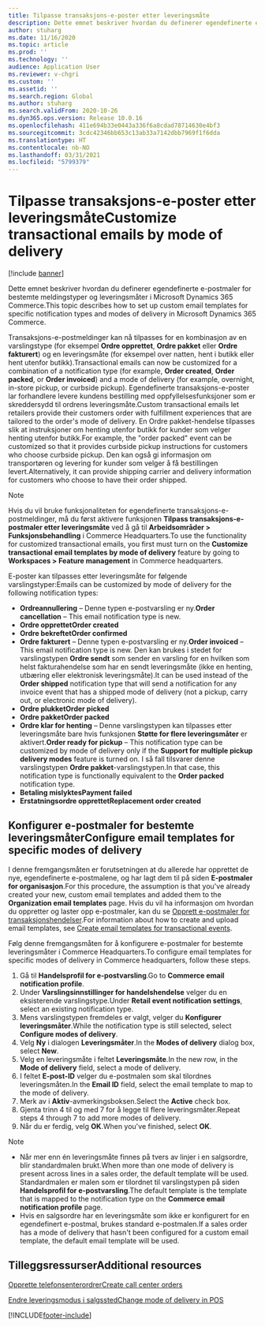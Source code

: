 ```yaml
---
title: Tilpasse transaksjons-e-poster etter leveringsmåte
description: Dette emnet beskriver hvordan du definerer egendefinerte e-postmaler for bestemte meldingstyper og leveringsmåter i Microsoft Dynamics 365 Commerce.
author: stuharg
ms.date: 11/16/2020
ms.topic: article
ms.prod: ''
ms.technology: ''
audience: Application User
ms.reviewer: v-chgri
ms.custom: ''
ms.assetid: ''
ms.search.region: Global
ms.author: stuharg
ms.search.validFrom: 2020-10-26
ms.dyn365.ops.version: Release 10.0.16
ms.openlocfilehash: 411e694b33e0443a336f6a8cdad78714630e4bf3
ms.sourcegitcommit: 3cdc42346bb653c13ab33a7142dbb7969f1f6dda
ms.translationtype: HT
ms.contentlocale: nb-NO
ms.lasthandoff: 03/31/2021
ms.locfileid: "5799379"
---
```

# <a name="customize-transactional-emails-by-mode-of-delivery"></a><span data-ttu-id="8568b-103">Tilpasse transaksjons-e-poster etter leveringsmåte</span><span class="sxs-lookup"><span data-stu-id="8568b-103">Customize transactional emails by mode of delivery</span></span>

[!include [banner](includes/banner.md)]

<span data-ttu-id="8568b-104">Dette emnet beskriver hvordan du definerer egendefinerte e-postmaler for bestemte meldingstyper og leveringsmåter i Microsoft Dynamics 365 Commerce.</span><span class="sxs-lookup"><span data-stu-id="8568b-104">This topic describes how to set up custom email templates for specific notification types and modes of delivery in Microsoft Dynamics 365 Commerce.</span></span>

<span data-ttu-id="8568b-105">Transaksjons-e-postmeldinger kan nå tilpasses for en kombinasjon av en varslingstype (for eksempel **Ordre opprettet**, **Ordre pakket** eller **Ordre fakturert**) og en leveringsmåte (for eksempel over natten, hent i butikk eller hent utenfor butikk).</span><span class="sxs-lookup"><span data-stu-id="8568b-105">Transactional emails can now be customized for a combination of a notification type (for example, **Order created**, **Order packed**, or **Order invoiced**) and a mode of delivery (for example, overnight, in-store pickup, or curbside pickup).</span></span> <span data-ttu-id="8568b-106">Egendefinerte transaksjons-e-poster lar forhandlere levere kundens bestilling med oppfyllelsesfunksjoner som er skreddersydd til ordrens leveringsmåte.</span><span class="sxs-lookup"><span data-stu-id="8568b-106">Custom transactional emails let retailers provide their customers order with fulfillment experiences that are tailored to the order's mode of delivery.</span></span> <span data-ttu-id="8568b-107">En Ordre pakket-hendelse tilpasses slik at instruksjoner om henting utenfor butikk for kunder som velger henting utenfor butikk.</span><span class="sxs-lookup"><span data-stu-id="8568b-107">For example, the "order packed" event can be customized so that it provides curbside pickup instructions for customers who choose curbside pickup.</span></span> <span data-ttu-id="8568b-108">Den kan også gi informasjon om transportøren og levering for kunder som velger å få bestillingen levert.</span><span class="sxs-lookup"><span data-stu-id="8568b-108">Alternatively, it can provide shipping carrier and delivery information for customers who choose to have their order shipped.</span></span>

> [!NOTE]
> <span data-ttu-id="8568b-109">Hvis du vil bruke funksjonaliteten for egendefinerte transaksjons-e-postmeldinger, må du først aktivere funksjonen **Tilpass transaksjons-e-postmaler etter leveringsmåte** ved å gå til **Arbeidsområder \> Funksjonsbehandling** i Commerce Headquarters.</span><span class="sxs-lookup"><span data-stu-id="8568b-109">To use the functionality for customized transactional emails, you first must turn on the **Customize transactional email templates by mode of delivery** feature by going to **Workspaces \> Feature management** in Commerce headquarters.</span></span>

<span data-ttu-id="8568b-110">E-poster kan tilpasses etter leveringsmåte for følgende varslingstyper:</span><span class="sxs-lookup"><span data-stu-id="8568b-110">Emails can be customized by mode of delivery for the following notification types:</span></span>

- <span data-ttu-id="8568b-111">**Ordreannullering** – Denne typen e-postvarsling er ny.</span><span class="sxs-lookup"><span data-stu-id="8568b-111">**Order cancellation** – This email notification type is new.</span></span>
- <span data-ttu-id="8568b-112">**Ordre opprettet**</span><span class="sxs-lookup"><span data-stu-id="8568b-112">**Order created**</span></span>
- <span data-ttu-id="8568b-113">**Ordre bekreftet**</span><span class="sxs-lookup"><span data-stu-id="8568b-113">**Order confirmed**</span></span>
- <span data-ttu-id="8568b-114">**Ordre fakturert** – Denne typen e-postvarsling er ny.</span><span class="sxs-lookup"><span data-stu-id="8568b-114">**Order invoiced** – This email notification type is new.</span></span> <span data-ttu-id="8568b-115">Den kan brukes i stedet for varslingstypen **Ordre sendt** som sender en varsling for en hvilken som helst fakturahendelse som har en sendt leveringsmåte (ikke en henting, utbæring eller elektronisk leveringsmåte).</span><span class="sxs-lookup"><span data-stu-id="8568b-115">It can be used instead of the **Order shipped** notification type that will send a notification for any invoice event that has a shipped mode of delivery (not a pickup, carry out, or electronic mode of delivery).</span></span>
- <span data-ttu-id="8568b-116">**Ordre plukket**</span><span class="sxs-lookup"><span data-stu-id="8568b-116">**Order picked**</span></span>
- <span data-ttu-id="8568b-117">**Ordre pakket**</span><span class="sxs-lookup"><span data-stu-id="8568b-117">**Order packed**</span></span>
- <span data-ttu-id="8568b-118">**Ordre klar for henting** – Denne varslingstypen kan tilpasses etter leveringsmåte bare hvis funksjonen **Støtte for flere leveringsmåter** er aktivert.</span><span class="sxs-lookup"><span data-stu-id="8568b-118">**Order ready for pickup** – This notification type can be customized by mode of delivery only if the **Support for multiple pickup delivery modes** feature is turned on.</span></span> <span data-ttu-id="8568b-119">I så fall tilsvarer denne varslingstypen **Ordre pakket**-varslingstypen.</span><span class="sxs-lookup"><span data-stu-id="8568b-119">In that case, this notification type is functionally equivalent to the **Order packed** notification type.</span></span>
- <span data-ttu-id="8568b-120">**Betaling mislyktes**</span><span class="sxs-lookup"><span data-stu-id="8568b-120">**Payment failed**</span></span>
- <span data-ttu-id="8568b-121">**Erstatningsordre opprettet**</span><span class="sxs-lookup"><span data-stu-id="8568b-121">**Replacement order created**</span></span>

## <a name="configure-email-templates-for-specific-modes-of-delivery"></a><span data-ttu-id="8568b-122">Konfigurer e-postmaler for bestemte leveringsmåter</span><span class="sxs-lookup"><span data-stu-id="8568b-122">Configure email templates for specific modes of delivery</span></span>

<span data-ttu-id="8568b-123">I denne fremgangsmåten er forutsetningen at du allerede har opprettet de nye, egendefinerte e-postmalene, og har lagt dem til på siden **E-postmaler for organisasjon**.</span><span class="sxs-lookup"><span data-stu-id="8568b-123">For this procedure, the assumption is that you've already created your new, custom email templates and added them to the **Organization email templates** page.</span></span> <span data-ttu-id="8568b-124">Hvis du vil ha informasjon om hvordan du oppretter og laster opp e-postmaler, kan du se [Opprett e-postmaler for transaksjonshendelser](email-templates-transactions.md).</span><span class="sxs-lookup"><span data-stu-id="8568b-124">For information about how to create and upload email templates, see [Create email templates for transactional events](email-templates-transactions.md).</span></span>

<span data-ttu-id="8568b-125">Følg denne fremgangsmåten for å konfigurere e-postmaler for bestemte leveringsmåter i Commerce Headquarters.</span><span class="sxs-lookup"><span data-stu-id="8568b-125">To configure email templates for specific modes of delivery in Commerce headquarters, follow these steps.</span></span>

1. <span data-ttu-id="8568b-126">Gå til **Handelsprofil for e-postvarsling**.</span><span class="sxs-lookup"><span data-stu-id="8568b-126">Go to **Commerce email notification profile**.</span></span>
1. <span data-ttu-id="8568b-127">Under **Varslingsinnstillinger for handelshendelse** velger du en eksisterende varslingstype.</span><span class="sxs-lookup"><span data-stu-id="8568b-127">Under **Retail event notification settings**, select an existing notification type.</span></span>
1. <span data-ttu-id="8568b-128">Mens varslingstypen fremdeles er valgt, velger du **Konfigurer leveringsmåter**.</span><span class="sxs-lookup"><span data-stu-id="8568b-128">While the notification type is still selected, select **Configure modes of delivery**.</span></span>
1. <span data-ttu-id="8568b-129">Velg **Ny** i dialogen **Leveringsmåter**.</span><span class="sxs-lookup"><span data-stu-id="8568b-129">In the **Modes of delivery** dialog box, select **New**.</span></span>
1. <span data-ttu-id="8568b-130">Velg en leveringsmåte i feltet **Leveringsmåte**.</span><span class="sxs-lookup"><span data-stu-id="8568b-130">In the new row, in the **Mode of delivery** field, select a mode of delivery.</span></span>
1. <span data-ttu-id="8568b-131">I feltet **E-post-ID** velger du e-postmalen som skal tilordnes leveringsmåten.</span><span class="sxs-lookup"><span data-stu-id="8568b-131">In the **Email ID** field, select the email template to map to the mode of delivery.</span></span>
1. <span data-ttu-id="8568b-132">Merk av i **Aktiv**-avmerkingsboksen.</span><span class="sxs-lookup"><span data-stu-id="8568b-132">Select the **Active** check box.</span></span>
1. <span data-ttu-id="8568b-133">Gjenta trinn 4 til og med 7 for å legge til flere leveringsmåter.</span><span class="sxs-lookup"><span data-stu-id="8568b-133">Repeat steps 4 through 7 to add more modes of delivery.</span></span>
1. <span data-ttu-id="8568b-134">Når du er ferdig, velg **OK**.</span><span class="sxs-lookup"><span data-stu-id="8568b-134">When you've finished, select **OK**.</span></span>

> [!NOTE]
> - <span data-ttu-id="8568b-135">Når mer enn én leveringsmåte finnes på tvers av linjer i en salgsordre, blir standardmalen brukt.</span><span class="sxs-lookup"><span data-stu-id="8568b-135">When more than one mode of delivery is present across lines in a sales order, the default template will be used.</span></span> <span data-ttu-id="8568b-136">Standardmalen er malen som er tilordnet til varslingstypen på siden **Handelsprofil for e-postvarsling**.</span><span class="sxs-lookup"><span data-stu-id="8568b-136">The default template is the template that is mapped to the notification type on the **Commerce email notification profile** page.</span></span>
> - <span data-ttu-id="8568b-137">Hvis en salgsordre har en leveringsmåte som ikke er konfigurert for en egendefinert e-postmal, brukes standard e-postmalen.</span><span class="sxs-lookup"><span data-stu-id="8568b-137">If a sales order has a mode of delivery that hasn't been configured for a custom email template, the default email template will be used.</span></span>

## <a name="additional-resources"></a><span data-ttu-id="8568b-138">Tilleggsressurser</span><span class="sxs-lookup"><span data-stu-id="8568b-138">Additional resources</span></span>

[<span data-ttu-id="8568b-139">Opprette telefonsenterordrer</span><span class="sxs-lookup"><span data-stu-id="8568b-139">Create call center orders</span></span>](tasks/create-call-center-orders.md)

[<span data-ttu-id="8568b-140">Endre leveringsmodus i salgssted</span><span class="sxs-lookup"><span data-stu-id="8568b-140">Change mode of delivery in POS</span></span>](pos-change-delivery-mode.md)


[!INCLUDE[footer-include](../includes/footer-banner.md)]